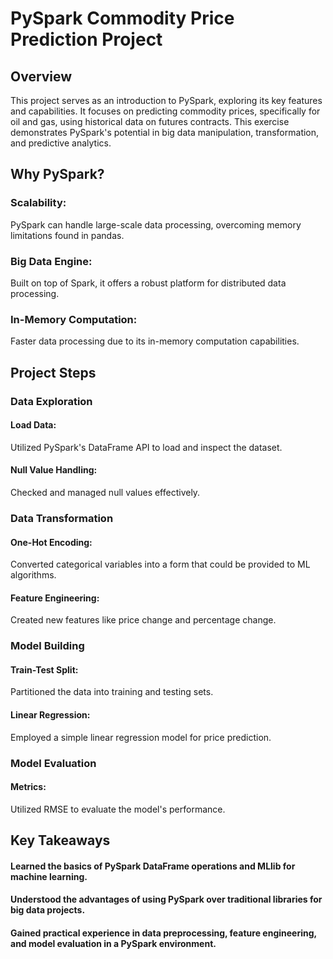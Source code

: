 # PySpark Commodity Price Prediction Project
## Overview
This project serves as an introduction to PySpark, exploring its key features and capabilities. It focuses on predicting commodity prices, specifically for oil and gas, using historical data on futures contracts. This exercise demonstrates PySpark's potential in big data manipulation, transformation, and predictive analytics.

## Why PySpark?
### Scalability: 
PySpark can handle large-scale data processing, overcoming memory limitations found in pandas.
### Big Data Engine: 
Built on top of Spark, it offers a robust platform for distributed data processing.
### In-Memory Computation: 
Faster data processing due to its in-memory computation capabilities.
## Project Steps
### Data Exploration
#### Load Data: 
Utilized PySpark's DataFrame API to load and inspect the dataset.
#### Null Value Handling: 
Checked and managed null values effectively.
### Data Transformation
#### One-Hot Encoding: 
Converted categorical variables into a form that could be provided to ML algorithms.
#### Feature Engineering: 
Created new features like price change and percentage change.
### Model Building
#### Train-Test Split: 
Partitioned the data into training and testing sets.
#### Linear Regression: 
Employed a simple linear regression model for price prediction.
### Model Evaluation
#### Metrics: 
Utilized RMSE to evaluate the model's performance.
## Key Takeaways
#### Learned the basics of PySpark DataFrame operations and MLlib for machine learning.
#### Understood the advantages of using PySpark over traditional libraries for big data projects.
#### Gained practical experience in data preprocessing, feature engineering, and model evaluation in a PySpark environment.
